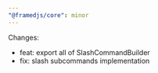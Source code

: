 ```yaml
---
"@framedjs/core": minor
---
```


Changes:

-   feat: export all of SlashCommandBuilder
-   fix: slash subcommands implementation
